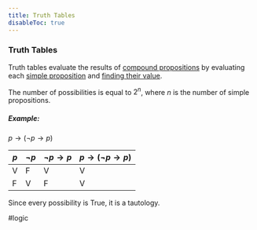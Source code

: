 ```yaml
---
title: Truth Tables
disableToc: true
---
```


### Truth Tables
Truth tables evaluate the results of [compound propositions](logical-connectors.md) by evaluating each [simple proposition](propositions.md) and [finding their value](evaluating-arguments.md).

The number of possibilities is equal to $2^n$, where $n$ is the number of simple propositions.

##### Example:
$p\to (\neg p \to p)$ 

| $p$ | $\neg p$ | $\neg p \to p$ | $p\to (\neg p \to p)$ |
| --- | -------- | -------------- | --------------------- |
| V   | F        | V              | V                     |
| F   | V        | F              | V                     |

Since every possibility is True, it is a tautology.

#logic 
